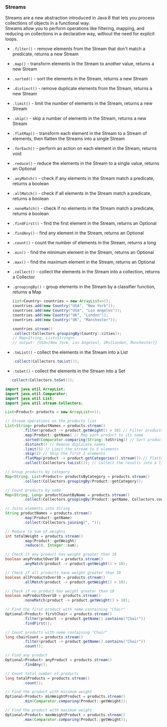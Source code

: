 ### Streams
Streams are a new abstraction introduced in Java 8 that lets you process collections of objects in a functional way.  
Streams allow you to perform operations like filtering, mapping, and reducing on collections in a declarative way, without the need for explicit loops.

- `.filter()` - remove elements from the Stream that don't match a predicate, returns a new Stream

- `.map()` - transform elements in the Stream to another value, returns a new Stream

- `.sorted()` - sort the elements in the Stream, returns a new Stream

- `.distinct()` - remove duplicate elements from the Stream, returns a new Stream

- `.limit()` - limit the number of elements in the Stream, returns a new Stream

- `.skip()` - skip a number of elements in the Stream, returns a new Stream

- `.flatMap()` - transform each element in the Stream to a Stream of elements, then flatten the Streams into a single Stream

- `.forEach()` - perform an action on each element in the Stream, returns void

- `.reduce()` - reduce the elements in the Stream to a single value, returns an Optional

- `.anyMatch()` - check if any elements in the Stream match a predicate, returns a boolean

- `.allMatch()` - check if all elements in the Stream match a predicate, returns a boolean

- `.noneMatch()` - check if no elements in the Stream match a predicate, returns a boolean

- `.findFirst()` - find the first element in the Stream, returns an Optional

- `.findAny()` - find any element in the Stream, returns an Optional

- `.count()` - count the number of elements in the Stream, returns a long

- `.min()` - find the minimum element in the Stream, returns an Optional

- `.max()` - find the maximum element in the Stream, returns an Optional

- `.collect()` - collect the elements in the Stream into a collection, returns a Collector  

- `.groupingBy()` - group elements in the Stream by a classifier function, returns a Map
  ```java
  List<Country> countries = new ArrayList<>();
  countries.add(new Country("USA", "New York"));
  countries.add(new Country("USA", "Los Angeles")); 
  countries.add(new Country("UK", "London"));
  countries.add(new Country("UK", "Manchester"));   
  
  countries.stream()
  .collect(Collectors.groupingBy(Country::cities));
  // Map<String, List<String>>
  // output: {USA=[New York, Los Angeles], UK=[London, Manchester]}
  ```
- `.toList()` - collect the elements in the Stream into a List
  ```java
  .collect(Collectors.toList());
  ```
- `.toSet()` - collect the elements in the Stream into a Set
```java
  .collect(Collectors.toSet());
```

```java
import java.util.ArrayList;
import java.util.Comparator;
import java.util.List;
import java.util.stream.Collectors;

List<Product> products = new ArrayList<>();

// Stream operations on the products list
List<String> productNames = products.stream()
        .filter(product -> product.getWeight() > 10) // Filter products with weight greater than 10
        .map(Product::getName) // Map each product to its name
        .sorted(Comparator.comparing(String::toString)) // Sort product names
        .distinct() // Remove duplicate names
        .limit(5) // Limit the stream to 5 elements
        .skip(2) // Skip the first 2 elements
        .flatMap(product -> product.getCategories().stream()) // Flatten the categories of each product into a single stream
        .collect(Collectors.toList()); // Collect the results into a list

// Group products by category
Map<String, List<Product>> productsByCategory = products.stream()
        .collect(Collectors.groupingBy(Product::getCategory));

// Count products by name
Map<String, Long> productCountByName = products.stream()
        .collect(Collectors.groupingBy(Product::getName, Collectors.counting()));

// Joins elements into String
String productNames = products.stream()
        .map(Product::getName)
        .collect(Collectors.joining(", "));

// Reduce to sum of weights
int totalWeight = products.stream()
        .map(Product::getWeight)
        .reduce(0, Integer::sum);

// Check if any product has weight greater than 10
boolean anyProductOver10 = products.stream()
        .anyMatch(product -> product.getWeight() > 10);

// Check if all products have weight greater than 10
boolean allProductsOver10 = products.stream()
        .allMatch(product -> product.getWeight() > 10);

// Check if no product has weight greater than 10
boolean noProductOver10 = products.stream()
        .noneMatch(product -> product.getWeight() > 10);

// Find the first product with name containing "Chair"
Optional<Product> firstChair = products.stream()
        .filter(product -> product.getName().contains("Chair"))
        .findFirst();

// Count products with name containing "Chair"
long chairCount = products.stream()
        .filter(product -> product.getName().contains("Chair"))
        .count();

// Find any product
Optional<Product> anyProduct = products.stream()
        .findAny();

// Count total number of products
long totalProducts = products.stream()
        .count();

// Find the product with minimum weight
Optional<Product> minWeightProduct = products.stream()
        .min(Comparator.comparing(Product::getWeight));

// Find the product with maximum weight
Optional<Product> maxWeightProduct = products.stream()
        .max(Comparator.comparing(Product::getWeight));
```
